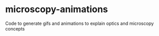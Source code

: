# microscopy-animations
Code to generate gifs and animations to explain optics and microscopy concepts
